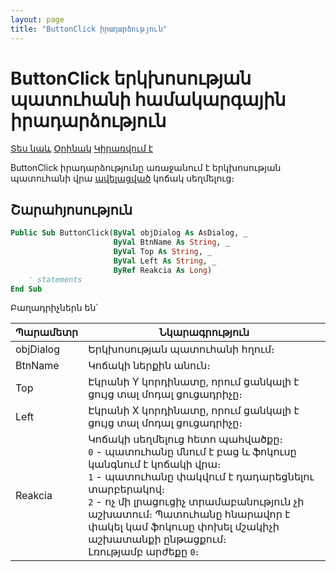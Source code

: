 ```yaml
---
layout: page
title: "ButtonClick իրադարձություն"
---
```


# ButtonClick երկխոսության պատուհանի համակարգային իրադարձություն

[Տես նաև](../DialogEvents.md)  [Օրինակ](../Examples/E_Dialog_ButtonClick.md) [Կիրառվում է](../Functions/Dialog.md)

ButtonClick իրադարձությունը առաջանում է երկխոսության պատուհանի վրա [ավելացված](../Functions/AsDialog/AddButton.md) կոճակ սեղմելուց։

## Շարահյոսություն

``` vb
Public Sub ButtonClick(ByVal objDialog As AsDialog, _
                       ByVal BtnName As String, _
                       ByVal Top As String, _
                       ByVal Left As String, _
                       ByRef Reakcia As Long)
    ' statements
End Sub
```
Բաղադրիչներն են՝

| Պարամետր | Նկարագրություն |
|--|--|
| objDialog | Երկխոսության պատուհանի հղում։ |
| BtnName | Կոճակի ներքին անուն։ |
| Top | Էկրանի Y կորդինատը, որում ցանկալի է ցույց տալ մոդալ ցուցադրիչը։ |
| Left | Էկրանի X կորդինատը, որում ցանկալի է ցույց տալ մոդալ ցուցադրիչը։ |
| Reakcia | Կոճակի սեղմելուց հետո պահվածքը։ <br> `0` - պատուհանը մնում է բաց և ֆոկուսը կանգնում է կոճակի վրա։ <br/> `1` - պատուհանը փակվում է դադարեցնելու տարբերակով։ <br/> `2` - ոչ մի լրացուցիչ տրամաբանություն չի աշխատում։ Պատուհանը հնարավոր է փակել կամ ֆոկուսը փոխել մշակիչի աշխատանքի ընթացքում։ <br/> Լռությամբ արժեքը `0`։ |
